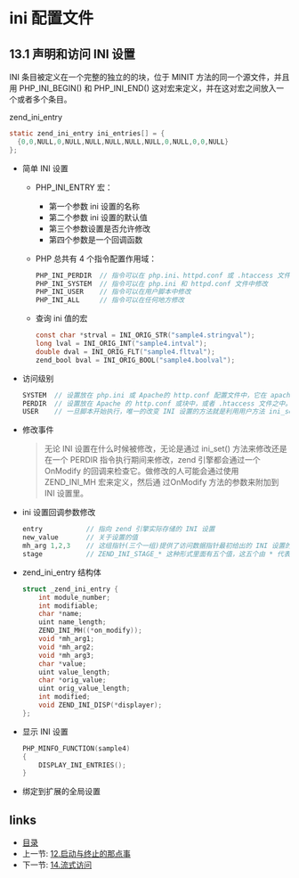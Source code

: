 ini 配置文件
===

13.1 声明和访问 INI 设置
---

INI 条目被定义在一个完整的独立的的块，位于 MINIT 方法的同一个源文件，并且用 PHP_INI_BEGIN() 和 PHP_INI_END() 这对宏来定义，并在这对宏之间放入一个或者多个条目。

zend_ini_entry

```c
static zend_ini_entry ini_entries[] = {
  {0,0,NULL,0,NULL,NULL,NULL,NULL,NULL,0,NULL,0,0,NULL} 
};
```

+ 简单 INI 设置

  + PHP_INI_ENTRY 宏：
    + 第一个参数 ini 设置的名称
    + 第二个参数 ini 设置的默认值
    + 第三个参数设置是否允许修改
    + 第四个参数是一个回调函数

  + PHP 总共有 4 个指令配置作用域：

    ```c
    PHP_INI_PERDIR  // 指令可以在 php.ini、httpd.conf 或 .htaccess 文件中修改
    PHP_INI_SYSTEM  // 指令可以在 php.ini 和 httpd.conf 文件中修改
    PHP_INI_USER    // 指令可以在用户脚本中修改
    PHP_INI_ALL     // 指令可以在任何地方修改
    ```
  + 查询 ini 值的宏

    ```c
    const char *strval = INI_ORIG_STR("sample4.stringval"); 
    long lval = INI_ORIG_INT("sample4.intval");
    double dval = INI_ORIG_FLT("sample4.fltval"); 
    zend_bool bval = INI_ORIG_BOOL("sample4.boolval");
    ```

+ 访问级别

  ```c
  SYSTEM  // 设置放在 php.ini 或 Apache的 http.conf 配置文件中，它在 apache 启动时候生效，被认为是设置的全局变量。
  PERDIR  // 设置放在 Apache 的 http.conf 或块中，或者 .htaccess 文件之中。
  USER    // 一旦脚本开始执行，唯一的改变 INI 设置的方法就是利用用户方法 ini_set()
  ```

+ 修改事件

  > 无论 INI 设置在什么时候被修改，无论是通过 ini_set() 方法来修改还是在一个 PERDIR 指令执行期间来修改，zend 引擎都会通过一个 OnModify 的回调来检查它。做修改的人可能会通过使用 ZEND_INI_MH 宏来定义，然后通 过OnModify 方法的参数来附加到 INI 设置里。

+ ini 设置回调参数修改

  ```c
  entry           // 指向 zend 引擎实际存储的 INI 设置
  new_value       // 关于设置的值
  mh_arg 1,2,3    // 这组指针(三个一组)提供了访问数据指针最初给出的 INI 设置的声明
  stage           // ZEND_INI_STAGE_* 这种形式里面有五个值，这五个由 * 代表的值为 STARTUP、SHUTDOWN、ACTIVATE、DEACTIVATE、 RUNTIME，这些常量分别对应 MINIT、MSHUTDOWN、RINIT、RSHUTDOWN 还有处于活跃状态正在执行的脚本
  ```

+ zend_ini_entry 结构体

  ```c
  struct _zend_ini_entry { 
      int module_number; 
      int modifiable; 
      char *name;
      uint name_length; 
      ZEND_INI_MH((*on_modify)); 
      void *mh_arg1;
      void *mh_arg2;
      void *mh_arg3;
      char *value;
      uint value_length;
      char *orig_value;
      uint orig_value_length; 
      int modified;
      void ZEND_INI_DISP(*displayer); 
  };
  ```

+ 显示 INI 设置

  ```c
  PHP_MINFO_FUNCTION(sample4) 
  {
      DISPLAY_INI_ENTRIES(); 
  }
  ```

+ 绑定到扩展的全局设置 

links
---

+ [目录](00.目录.md)
+ 上一节: [12.启动与终止的那点事](12.启动与终止的那点事.md)
+ 下一节: [14.流式访问](14.流式访问.md)
